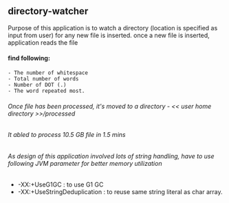 ## directory-watcher
Purpose of this application is to watch a directory (location is specified as input from user) for any new file is inserted.
once a new file is inserted, application reads the file
#### find following:
	- The number of whitespace 
	- Total number of words
	- Number of DOT (.)
	- The word repeated most.
###### Once file has been processed, it's moved to a directory - << user home directory >>/processed
###### It abled to process 10.5 GB file in 1.5 mins

###### As design of this application involved lots of string handling, have to use following JVM parameter for better memory utilization
 - -XX:+UseG1GC : to use G1 GC
 - -XX:+UseStringDeduplication : to reuse same string literal as char array.
